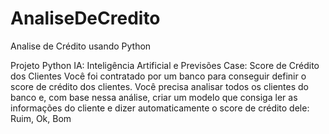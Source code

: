 # AnaliseDeCredito
Analise de Crédito usando Python

Projeto Python IA: Inteligência Artificial e Previsões
Case: Score de Crédito dos Clientes
Você foi contratado por um banco para conseguir definir o score de crédito dos clientes. Você precisa analisar todos os clientes do banco e, com base nessa análise, criar um modelo que consiga ler as informações do cliente e dizer automaticamente o score de crédito dele: Ruim, Ok, Bom
